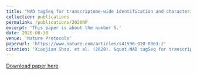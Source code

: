 ```yaml
---
title: "NAD tagSeq for transcriptome-wide identification and characterization of NAD+-capped RNAs"
collection: publications
permalink: /publications/2020NP
excerpt: 'This paper is about the number 5.'
date: 2020-08-30
venue: 'Nature Protocols'
paperurl: 'https://www.nature.com/articles/s41596-020-0363-z'  
citation: 'Xiaojian Shao, et al. (2020). &quot;NAD tagSeq for transcriptome-wide identification and characterization of NAD+-capped RNAs.&quot; <i>Nature Protocols</i>. 1(1).'
---
```


[Download paper here](https://github.com/rocketjishao/rocketjishao.github.io/blob/master/files/2020NP.pdf)
